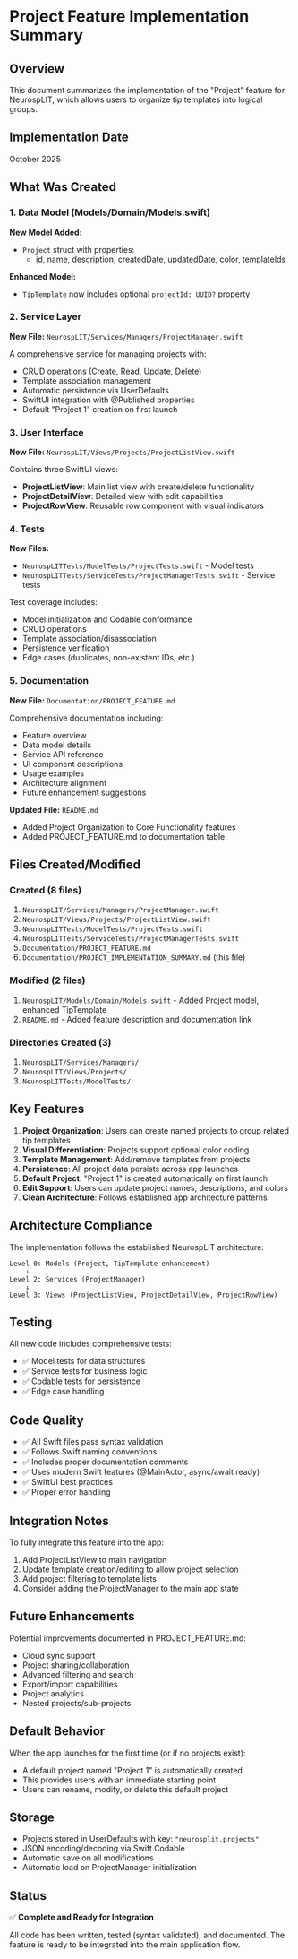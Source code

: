# Project Feature Implementation Summary

## Overview

This document summarizes the implementation of the "Project" feature for NeurospLIT, which allows users to organize tip templates into logical groups.

## Implementation Date

October 2025

## What Was Created

### 1. Data Model (Models/Domain/Models.swift)

**New Model Added:**
- `Project` struct with properties:
  - id, name, description, createdDate, updatedDate, color, templateIds

**Enhanced Model:**
- `TipTemplate` now includes optional `projectId: UUID?` property

### 2. Service Layer

**New File:** `NeurospLIT/Services/Managers/ProjectManager.swift`

A comprehensive service for managing projects with:
- CRUD operations (Create, Read, Update, Delete)
- Template association management
- Automatic persistence via UserDefaults
- SwiftUI integration with @Published properties
- Default "Project 1" creation on first launch

### 3. User Interface

**New File:** `NeurospLIT/Views/Projects/ProjectListView.swift`

Contains three SwiftUI views:
- **ProjectListView**: Main list view with create/delete functionality
- **ProjectDetailView**: Detailed view with edit capabilities
- **ProjectRowView**: Reusable row component with visual indicators

### 4. Tests

**New Files:**
- `NeurospLITTests/ModelTests/ProjectTests.swift` - Model tests
- `NeurospLITTests/ServiceTests/ProjectManagerTests.swift` - Service tests

Test coverage includes:
- Model initialization and Codable conformance
- CRUD operations
- Template association/disassociation
- Persistence verification
- Edge cases (duplicates, non-existent IDs, etc.)

### 5. Documentation

**New File:** `Documentation/PROJECT_FEATURE.md`

Comprehensive documentation including:
- Feature overview
- Data model details
- Service API reference
- UI component descriptions
- Usage examples
- Architecture alignment
- Future enhancement suggestions

**Updated File:** `README.md`
- Added Project Organization to Core Functionality features
- Added PROJECT_FEATURE.md to documentation table

## Files Created/Modified

### Created (8 files)
1. `NeurospLIT/Services/Managers/ProjectManager.swift`
2. `NeurospLIT/Views/Projects/ProjectListView.swift`
3. `NeurospLITTests/ModelTests/ProjectTests.swift`
4. `NeurospLITTests/ServiceTests/ProjectManagerTests.swift`
5. `Documentation/PROJECT_FEATURE.md`
6. `Documentation/PROJECT_IMPLEMENTATION_SUMMARY.md` (this file)

### Modified (2 files)
1. `NeurospLIT/Models/Domain/Models.swift` - Added Project model, enhanced TipTemplate
2. `README.md` - Added feature description and documentation link

### Directories Created (3)
1. `NeurospLIT/Services/Managers/`
2. `NeurospLIT/Views/Projects/`
3. `NeurospLITTests/ModelTests/`

## Key Features

1. **Project Organization**: Users can create named projects to group related tip templates
2. **Visual Differentiation**: Projects support optional color coding
3. **Template Management**: Add/remove templates from projects
4. **Persistence**: All project data persists across app launches
5. **Default Project**: "Project 1" is created automatically on first launch
6. **Edit Support**: Users can update project names, descriptions, and colors
7. **Clean Architecture**: Follows established app architecture patterns

## Architecture Compliance

The implementation follows the established NeurospLIT architecture:

```
Level 0: Models (Project, TipTemplate enhancement)
    ↓
Level 2: Services (ProjectManager)
    ↓
Level 3: Views (ProjectListView, ProjectDetailView, ProjectRowView)
```

## Testing

All new code includes comprehensive tests:
- ✅ Model tests for data structures
- ✅ Service tests for business logic
- ✅ Codable tests for persistence
- ✅ Edge case handling

## Code Quality

- ✅ All Swift files pass syntax validation
- ✅ Follows Swift naming conventions
- ✅ Includes proper documentation comments
- ✅ Uses modern Swift features (@MainActor, async/await ready)
- ✅ SwiftUI best practices
- ✅ Proper error handling

## Integration Notes

To fully integrate this feature into the app:

1. Add ProjectListView to main navigation
2. Update template creation/editing to allow project selection
3. Add project filtering to template lists
4. Consider adding the ProjectManager to the main app state

## Future Enhancements

Potential improvements documented in PROJECT_FEATURE.md:
- Cloud sync support
- Project sharing/collaboration
- Advanced filtering and search
- Export/import capabilities
- Project analytics
- Nested projects/sub-projects

## Default Behavior

When the app launches for the first time (or if no projects exist):
- A default project named "Project 1" is automatically created
- This provides users with an immediate starting point
- Users can rename, modify, or delete this default project

## Storage

- Projects stored in UserDefaults with key: `"neurosplit.projects"`
- JSON encoding/decoding via Swift Codable
- Automatic save on all modifications
- Automatic load on ProjectManager initialization

## Status

✅ **Complete and Ready for Integration**

All code has been written, tested (syntax validated), and documented. The feature is ready to be integrated into the main application flow.
